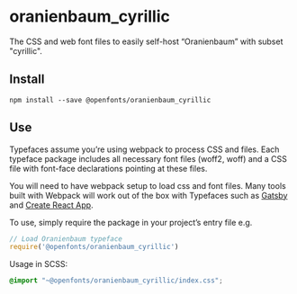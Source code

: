 
# oranienbaum_cyrillic

The CSS and web font files to easily self-host “Oranienbaum” with subset "cyrillic".

## Install

`npm install --save @openfonts/oranienbaum_cyrillic`

## Use

Typefaces assume you’re using webpack to process CSS and files. Each typeface
package includes all necessary font files (woff2, woff) and a CSS file with
font-face declarations pointing at these files.

You will need to have webpack setup to load css and font files. Many tools built
with Webpack will work out of the box with Typefaces such as [Gatsby](https://github.com/gatsbyjs/gatsby)
and [Create React App](https://github.com/facebookincubator/create-react-app).

To use, simply require the package in your project’s entry file e.g.

```javascript
// Load Oranienbaum typeface
require('@openfonts/oranienbaum_cyrillic')
```

Usage in SCSS:
```scss
@import "~@openfonts/oranienbaum_cyrillic/index.css";
```
